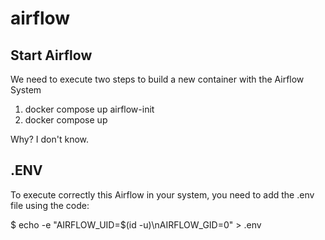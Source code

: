 # airflow
## Start Airflow
We need to execute two steps to build a new container with the Airflow System 

   1. docker compose up airflow-init
   2. docker compose up

Why? I don't know. 

## .ENV

To execute correctly this Airflow in your system, you need to add the .env file using the code:

   $ echo -e "AIRFLOW_UID=$(id -u)\nAIRFLOW_GID=0" > .env
